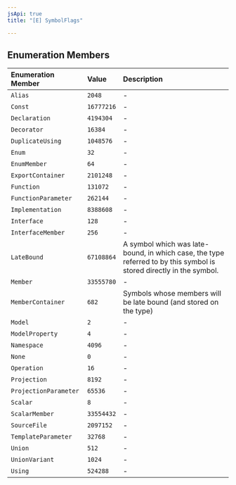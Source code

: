 ```yaml
---
jsApi: true
title: "[E] SymbolFlags"

---
```

## Enumeration Members

| Enumeration Member | Value | Description |
| :------ | :------ | :------ |
| `Alias` | `2048` | - |
| `Const` | `16777216` | - |
| `Declaration` | `4194304` | - |
| `Decorator` | `16384` | - |
| `DuplicateUsing` | `1048576` | - |
| `Enum` | `32` | - |
| `EnumMember` | `64` | - |
| `ExportContainer` | `2101248` | - |
| `Function` | `131072` | - |
| `FunctionParameter` | `262144` | - |
| `Implementation` | `8388608` | - |
| `Interface` | `128` | - |
| `InterfaceMember` | `256` | - |
| `LateBound` | `67108864` | A symbol which was late-bound, in which case, the type referred to by this symbol is stored directly in the symbol. |
| `Member` | `33555780` | - |
| `MemberContainer` | `682` | Symbols whose members will be late bound (and stored on the type) |
| `Model` | `2` | - |
| `ModelProperty` | `4` | - |
| `Namespace` | `4096` | - |
| `None` | `0` | - |
| `Operation` | `16` | - |
| `Projection` | `8192` | - |
| `ProjectionParameter` | `65536` | - |
| `Scalar` | `8` | - |
| `ScalarMember` | `33554432` | - |
| `SourceFile` | `2097152` | - |
| `TemplateParameter` | `32768` | - |
| `Union` | `512` | - |
| `UnionVariant` | `1024` | - |
| `Using` | `524288` | - |
